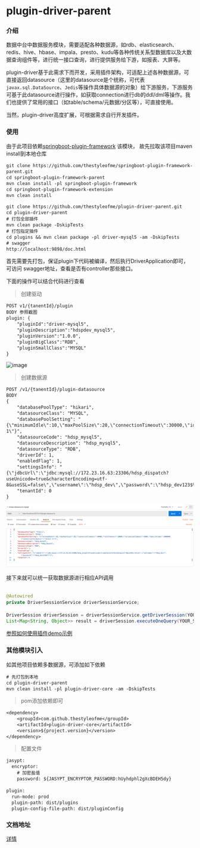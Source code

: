 # plugin-driver-parent

### 介绍

数据中台中数据服务模块，需要适配各种数据源，如rdb、elasticsearch、redis、hive、hbase、impala、presto、kudu等各种传统关系型数据库以及大数据查询组件等，进行统一接口查询，进行提供服务给下游，如报表、大屏等。

plugin-driver基于此需求下而开发，采用插件架构，可适配上述各种数据源，可直接返回datasource（这里的datasource是个统称，可代表```javax.sql.DataSource```、```Jedis```等操作具体数据源的对象）给下游服务，下游服务可基于此datasource进行操作，如获取connection进行db的ddl/dml等操作。我们也提供了常用的接口（如table/schema/元数据/分区等），可直接使用。

当然，plugin-driver高度扩展，可根据需求自行开发插件。

### 使用

由于此项目依赖[springboot-plugin-framework](https://github.com/thestyleofme/springboot-plugin-framework-parent.git) 该模块，
故先拉取该项目maven install到本地仓库

```
git clone https://github.com/thestyleofme/springboot-plugin-framework-parent.git
cd springboot-plugin-framework-parent
mvn clean install -pl springboot-plugin-framework
cd springboot-plugin-framework-extension
mvn clean install
```

```
git clone https://github.com/thestyleofme/plugin-driver-parent.git
cd plugin-driver-parent
# 打包全部插件
mvn clean package -DskipTests
# 打包指定插件
cd plugins && mvn clean package -pl driver-mysql5 -am -DskipTests
# swagger
http://localhost:9898/doc.html
```
首先需要先打包，保证plugin下代码被编译，然后执行DriverApplication即可，可访问
swagger地址，查看是否有controller那些接口。

下面的操作可以结合代码进行查看 

> 创建驱动 

```
POST v1/{tanentId}/plugin 
BODY 参照截图
plugin: {
    "pluginId":"driver-mysql5",
    "pluginDescription":"hdspdev_mysql5",
    "pluginVersion":"1.0.0",
    "pluginBigClass":"RDB",
    "pluginSmallClass":"MYSQL"
}

```

![image](docs/images/plugin-core/plugin-create.jpg)

> 创建数据源

```
POST /v1/{tanentId}/plugin-datasource
BODY 
{
    "databasePoolType": "hikari",
    "datasourceClass": "MYSQL",
    "databasePoolSetting": "{\"minimumIdle\":10,\"maxPoolSize\":20,\"connectionTimeout\":30000,\"idleTimeout\":10000,\"validationTimeout\":5000,\"maxLifetime\":1800000,\"connectionTestQuery\":\"select 1\"}",
    "datasourceCode": "hdsp_mysql5",
    "datasourceDescription": "hdsp_mysql5",
    "datasourceType": "RDB",
    "driverId": 1,
    "enabledFlag": 1,
    "settingsInfo": "{\"jdbcUrl\":\"jdbc:mysql://172.23.16.63:23306/hdsp_dispatch?useUnicode=true&characterEncoding=utf-8&useSSL=false\",\"username\":\"hdsp_dev\",\"password\":\"hdsp_dev123$%^\"}",
    "tenantId": 0
}
```

![img.png](docs/images/plugin-driver-core/plugin-datasource-create.png)

接下来就可以统一获取数据源进行相应API调用

```java

@Autowired
private DriverSessionService driverSessionService;

DriverSession driverSession = driverSessionService.getDriverSession(YOUR_TEANANT_ID, YOUR_DATASOURCE_CODE);
List<Map<String, Object>> result = driverSession.executeOneQuery(YOUR_SCHEMA, "SELECT 1 FROM TABLE WHERE ID > 20000");
```

[参照如何使用插件demo示例](docs/plugin-dev.md)

### 其他模块引入

如其他项目依赖多数据源，可添加如下依赖

```
# 先打包到本地
cd plugin-driver-parent
mvn clean install -pl plugin-driver-core -am -DskipTests
```
> pom添加依赖即可
```
<dependency>
    <groupId>com.github.thestyleofme</groupId>
    <artifactId>plugin-driver-core</artifactId>
    <version>${project.version}</version>
</dependency>
```
> 配置文件
```
jasypt:
  encryptor:
    # 加密盐值
    password: ${JASYPT_ENCRYPTOR_PASSWORD:hUyhdphl2gXcBDEH5dy}

plugin:
  run-mode: prod
  plugin-path: dist/plugins
  plugin-config-file-path: dist/pluginConfig
```
### 文档地址
 
[详情](docs/README.md)